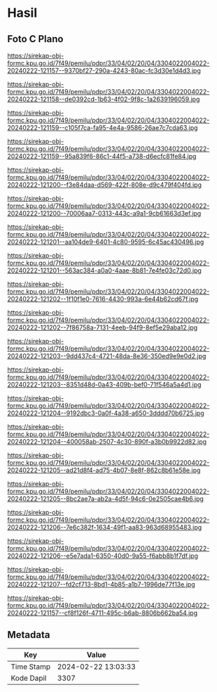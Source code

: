 # Hasil

## Foto C Plano

https://sirekap-obj-formc.kpu.go.id/7f49/pemilu/pdpr/33/04/02/20/04/3304022004022-20240222-121157--9370bf27-290a-4243-80ac-fc3d30e1d4d3.jpg

https://sirekap-obj-formc.kpu.go.id/7f49/pemilu/pdpr/33/04/02/20/04/3304022004022-20240222-121158--de0392cd-1b63-4f02-9f8c-1a2639196059.jpg

https://sirekap-obj-formc.kpu.go.id/7f49/pemilu/pdpr/33/04/02/20/04/3304022004022-20240222-121159--c105f7ca-fa95-4e4a-9586-26ae7c7cda63.jpg

https://sirekap-obj-formc.kpu.go.id/7f49/pemilu/pdpr/33/04/02/20/04/3304022004022-20240222-121159--95a839f6-86c1-44f5-a738-d6ecfc81fe84.jpg

https://sirekap-obj-formc.kpu.go.id/7f49/pemilu/pdpr/33/04/02/20/04/3304022004022-20240222-121200--f3e84daa-d569-422f-808e-d9c479f404fd.jpg

https://sirekap-obj-formc.kpu.go.id/7f49/pemilu/pdpr/33/04/02/20/04/3304022004022-20240222-121200--70006aa7-0313-443c-a9a1-9cb61663d3ef.jpg

https://sirekap-obj-formc.kpu.go.id/7f49/pemilu/pdpr/33/04/02/20/04/3304022004022-20240222-121201--aa104de9-6401-4c80-9595-6c45ac430496.jpg

https://sirekap-obj-formc.kpu.go.id/7f49/pemilu/pdpr/33/04/02/20/04/3304022004022-20240222-121201--563ac384-a0a0-4aae-8b81-7e4fe03c72d0.jpg

https://sirekap-obj-formc.kpu.go.id/7f49/pemilu/pdpr/33/04/02/20/04/3304022004022-20240222-121202--1f10f1e0-7616-4430-993a-6e44b62cd67f.jpg

https://sirekap-obj-formc.kpu.go.id/7f49/pemilu/pdpr/33/04/02/20/04/3304022004022-20240222-121202--7f86758a-7131-4eeb-94f9-8ef5e29aba12.jpg

https://sirekap-obj-formc.kpu.go.id/7f49/pemilu/pdpr/33/04/02/20/04/3304022004022-20240222-121203--9dd437c4-4721-48da-8e36-350ed9e9e0d2.jpg

https://sirekap-obj-formc.kpu.go.id/7f49/pemilu/pdpr/33/04/02/20/04/3304022004022-20240222-121203--8351d48d-0a43-409b-bef0-71f546a5a4d1.jpg

https://sirekap-obj-formc.kpu.go.id/7f49/pemilu/pdpr/33/04/02/20/04/3304022004022-20240222-121204--9192dbc3-0a0f-4a38-a650-3dddd70b6725.jpg

https://sirekap-obj-formc.kpu.go.id/7f49/pemilu/pdpr/33/04/02/20/04/3304022004022-20240222-121204--400058ab-2507-4c30-890f-a3b0b9922d82.jpg

https://sirekap-obj-formc.kpu.go.id/7f49/pemilu/pdpr/33/04/02/20/04/3304022004022-20240222-121205--ad21d8f4-ad75-4b07-8e8f-862c8b61e58e.jpg

https://sirekap-obj-formc.kpu.go.id/7f49/pemilu/pdpr/33/04/02/20/04/3304022004022-20240222-121205--8bc2ae7a-ab2a-4d5f-94c6-0e2505cae4b6.jpg

https://sirekap-obj-formc.kpu.go.id/7f49/pemilu/pdpr/33/04/02/20/04/3304022004022-20240222-121206--7e6c382f-1634-49f1-aa83-963d68955483.jpg

https://sirekap-obj-formc.kpu.go.id/7f49/pemilu/pdpr/33/04/02/20/04/3304022004022-20240222-121206--e5e7ada1-6350-40d0-9a55-f6abb8b1f7df.jpg

https://sirekap-obj-formc.kpu.go.id/7f49/pemilu/pdpr/33/04/02/20/04/3304022004022-20240222-121207--fd2cf713-8bd1-4b85-a1b7-1996de77f13e.jpg

https://sirekap-obj-formc.kpu.go.id/7f49/pemilu/pdpr/33/04/02/20/04/3304022004022-20240222-121157--cf8f126f-4711-495c-b6ab-8806b662ba54.jpg


## Metadata

| Key        | Value               |
| ---------- | ------------------- |
| Time Stamp | 2024-02-22 13:03:33 |
| Kode Dapil | 3307                |



